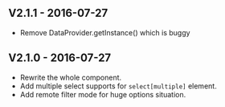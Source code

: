 
## V2.1.1 - 2016-07-27

* Remove DataProvider.getInstance() which is buggy

## V2.1.0 - 2016-07-27

* Rewrite the whole component.
* Add multiple select supports for `select[multiple]` element.
* Add remote filter mode for huge options situation.
